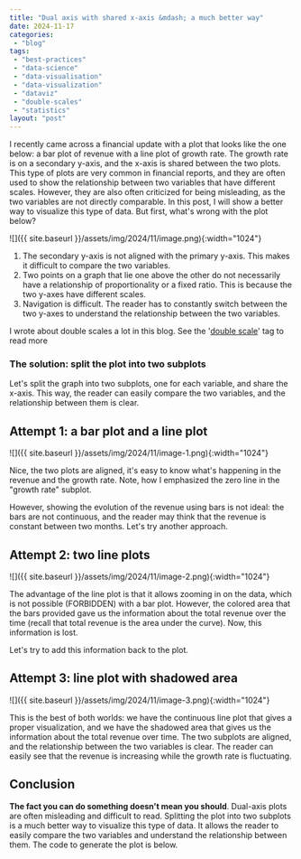 ```yaml
---
title: "Dual axis with shared x-axis &mdash; a much better way"
date: 2024-11-17
categories: 
 - "blog"
tags: 
 - "best-practices"
 - "data-science"
 - "data-visualisation"
 - "data-visualization"
 - "dataviz"
 - "double-scales"
 - "statistics"
layout: "post"
---
```


I recently came across a financial update with a plot that looks like the one below: a bar plot of revenue with a line plot of growth rate. The growth rate is on a secondary y-axis, and the x-axis is shared between the two plots. This type of plots are very common in financial reports, and they are often used to show the relationship between two variables that have different scales. However, they are also often criticized for being misleading, as the two variables are not directly comparable. In this post, I will show a better way to visualize this type of data. But first, what's wrong with the plot below?

![]({{ site.baseurl }}/assets/img/2024/11/image.png){:width="1024"}

1. The secondary y-axis is not aligned with the primary y-axis. This makes it difficult to compare the two variables.  
2. Two points on a graph that lie one above the other do not necessarily have a relationship of proportionality or a fixed ratio. This is because the two y-axes have different scales.  
3. Navigation is difficult. The reader has to constantly switch between the two y-axes to understand the relationship between the two variables.

I wrote about double scales a lot in this blog. See the '[double scale](https://gorelik.net/tag/double-scale/)' tag to read more

### The solution: split the plot into two subplots

Let's split the graph into two subplots, one for each variable, and share the x-axis. This way, the reader can easily compare the two variables, and the relationship between them is clear.

## Attempt 1: a bar plot and a line plot

![]({{ site.baseurl }}/assets/img/2024/11/image-1.png){:width="1024"}

Nice, the two plots are aligned, it's easy to know what's happening in the revenue and the growth rate. Note, how I emphasized the zero line in the "growth rate" subplot.

However, showing the evolution of the revenue using bars is not ideal: the bars are not continuous, and the reader may think that the revenue is constant between two months. Let's try another approach.

## Attempt 2: two line plots

![]({{ site.baseurl }}/assets/img/2024/11/image-2.png){:width="1024"}

The advantage of the line plot is that it allows zooming in on the data, which is not possible (FORBIDDEN) with a bar plot. However, the colored area that the bars provided gave us the information about the total revenue over the time (recall that total revenue is the area under the curve). Now, this information is lost.

Let's try to add this information back to the plot.

## Attempt 3: line plot with shadowed area

![]({{ site.baseurl }}/assets/img/2024/11/image-3.png){:width="1024"}

This is the best of both worlds: we have the continuous line plot that gives a proper visualization, and we have the shadowed area that gives us the information about the total revenue over time. The two subplots are aligned, and the relationship between the two variables is clear. The reader can easily see that the revenue is increasing while the growth rate is fluctuating.

## Conclusion

**The fact you can do something doesn't mean you should**. Dual-axis plots are often misleading and difficult to read. Splitting the plot into two subplots is a much better way to visualize this type of data. It allows the reader to easily compare the two variables and understand the relationship between them. The code to generate the plot is below.
